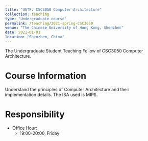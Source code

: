 ```yaml
---
title: "USTF: CSC3050 Computer Architecture"
collection: teaching
type: "Undergraduate course"
permalink: /teaching/2021-spring-CSC3050
venue: "The Chinese University of Hong Kong, Shenzhen"
date: 2021-01-01
location: "Shenzhen, China"
---
```


The Undergraduate Student Teaching Fellow of CSC3050 Computer Architecture.

Course Information
======
Understand the principles of Computer Architecture and their implementation details. The ISA used is MIPS.

Responsibility
======

- Office Hour:
  - 19:00-20:00, Friday
